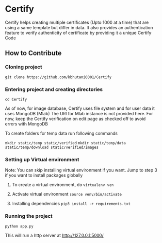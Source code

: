 # Certify 
Certify helps creating multiple certificates (Upto 1000 at a time) that are using a same template but differ in data. It also provides an authentication feature to verify authenticity of certificate by providing it a unique Certify Code

## How to Contribute


### Cloning project
`git clone https://github.com/kbhutani0001/Certify`

### Entering project and creating directories

`cd Certify`

As of now, for image database, Certify uses file system and for user data it uses MongoDB (Mlab)
The URI for Mlab instance is not provided here. For now, keep the Certify verification on edit page as checked off to avoid errors with MongoDB

To create folders for temp data run following commands

`mkdir static/temp static/verified`
`mkdir static/temp/data static/temp/download static/verified/images`


### Setting up Virtual environment

Note: You can skip installing virtual environment if you want. Jump to step 3 if you want to install packages globally

1. To create a virtual environment, do
`virtualenv ven`

2. Activate virtual environment
`source venv/bin/activate`

3. Installing dependencies 
`pip3 install -r requirements.txt`

### Running the project

`python app.py`

This will run a http server at http://127.0.0.1:5000/
